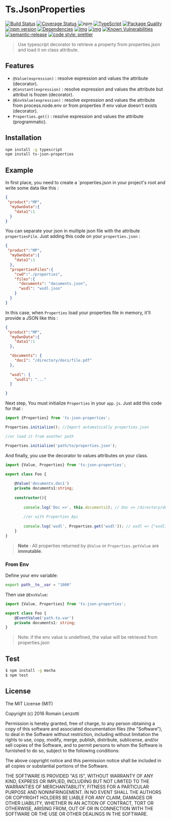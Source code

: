 # Ts.JsonProperties

[![Build Status](https://travis-ci.org/TypedProject/ts-json-properties.svg?branch=master)](https://travis-ci.org/TypedProject/ts-json-properties)
[![Coverage Status](https://coveralls.io/repos/github/TypedProject/ts-json-properties/badge.svg?branch=master)](https://coveralls.io/github/TypedProject/ts-json-properties?branch=master)
![npm](https://img.shields.io/npm/dm/ts-json-properties.svg)
[![TypeScript](https://badges.frapsoft.com/typescript/love/typescript.svg?v=100)](https://github.com/ellerbrock/typescript-badges/)
[![Package Quality](http://npm.packagequality.com/shield/ts-json-properties.png)](http://packagequality.com/#?package=ts-json-properties)
[![npm version](https://badge.fury.io/js/ts-json-properties.svg)](https://badge.fury.io/js/ts-json-properties)
[![Dependencies](https://david-dm.org/romakita/ts-json-properties.svg)](https://david-dm.org/romakita/ts-json-properties#info=dependencies)
[![img](https://david-dm.org/romakita/ts-json-properties/dev-status.svg)](https://david-dm.org/romakita/ts-json-properties/#info=devDependencies)
[![img](https://david-dm.org/romakita/ts-json-properties/peer-status.svg)](https://david-dm.org/romakita/ts-json-properties/#info=peerDependenciess)
[![Known Vulnerabilities](https://snyk.io/test/github/romakita/ts-json-properties/badge.svg)](https://snyk.io/test/github/romakita/ts-json-properties)
[![semantic-release](https://img.shields.io/badge/%20%20%F0%9F%93%A6%F0%9F%9A%80-semantic--release-e10079.svg)](https://github.com/semantic-release/semantic-release)
[![code style: prettier](https://img.shields.io/badge/code_style-prettier-ff69b4.svg?style=flat-square)](https://github.com/prettier/prettier)

> Use typescript decorator to retrieve a property from properties.json and load it on class attribute.

## Features

 * `@Value(expression)` : resolve expression and values the attribute (decorator).
 * `@Constant(expression)` : resolve expression and values the attribute but attribut is frozen (decorator).
 * `@EnvValue(expression)` : resolve expression and values the attribute from process.node.env or from properties if env value doesn't exists (decorator).
 * `Properties.get()` : resolve expression and values the attribute (programmatic).

## Installation

```bash
npm install -g typescript
npm install ts-json-properties
```

## Example

In first place, you need to create a `properties.json in your project's root and write some data like this :

```json
{
 "product":"MP",
  "myOwnData":{
    "data1":1
  }
}
```

You can separate your json in multiple json file with the attribute `propertiesFile`. Just adding this code on your `properties.json` :

```json
{
 "product":"MP",
  "myOwnData":{
    "data1":1
  },
  "propertiesFiles":{
    "cwd":"./properties",
    "files":{
      "documents": "documents.json",
      "wsdl": "wsdl.json"
    }
  }
}
```

In this case, when `Properties` load your properties file in memory, it'll provide a JSON like this :

```json
{
 "product":"MP",
  "myOwnData":{
    "data1":1
  },

  "documents": {
    "doc1": "/directory/docs/file.pdf"
  },
  
  "wsdl": {
    "wsdl1": "..."
  }

}
```

Next step, You must initialize `Properties` in your `app.js`. Just add this code for that :

```typescript
import {Properties} from 'ts-json-properties';

Properties.initialize(); //Import automatically properties.json 

//or load it from another path

Properties.initialize('path/to/properties.json'); 

```

And finally, you use the decorator to values attributes on your class.

```typescript
import {Value, Properties} from 'ts-json-properties';

export class Foo {
    
    @Value('documents.doc1')
    private documents1:string; 
    
    constructor(){
    
        console.log('Doc =>', this.documents1); // Doc => /directory/docs/file.pdf
        
        //or with Properties Api
        
        console.log('wsdl', Properties.get('wsdl')); // wsdl => {"wsdl1":"..."}
    }
}
```
> **Note** : All properties returned by `@Value` or `Properties.getValue` are **immutable**.


### From Env

Define your env variable:

```bash
export path__to__var = "1000"
```

Then use `@EnvValue`:

```typescript
import {Value, Properties} from 'ts-json-properties';

export class Foo {
    @EventValue('path.to.var')
    private documents1: string; 
}
```
> Note: if the env value is undefined, the value will be retrieved from properties.json 

## Test

```bash 
$ npm install -g mocha
$ npm test
```

## License

The MIT License (MIT)

Copyright (c) 2016 Romain Lenzotti

Permission is hereby granted, free of charge, to any person obtaining a copy of this software and associated documentation files (the "Software"), to deal in the Software without restriction, including without limitation the rights to use, copy, modify, merge, publish, distribute, sublicense, and/or sell copies of the Software, and to permit persons to whom the Software is furnished to do so, subject to the following conditions:

The above copyright notice and this permission notice shall be included in all copies or substantial portions of the Software.

THE SOFTWARE IS PROVIDED "AS IS", WITHOUT WARRANTY OF ANY KIND, EXPRESS OR IMPLIED, INCLUDING BUT NOT LIMITED TO THE WARRANTIES OF MERCHANTABILITY, FITNESS FOR A PARTICULAR PURPOSE AND NONINFRINGEMENT. IN NO EVENT SHALL THE AUTHORS OR COPYRIGHT HOLDERS BE LIABLE FOR ANY CLAIM, DAMAGES OR OTHER LIABILITY, WHETHER IN AN ACTION OF CONTRACT, TORT OR OTHERWISE, ARISING FROM, OUT OF OR IN CONNECTION WITH THE SOFTWARE OR THE USE OR OTHER DEALINGS IN THE SOFTWARE.

[travis]: https://travis-ci.org/

